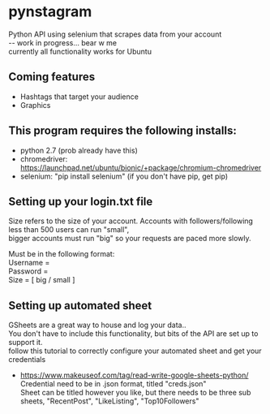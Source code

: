 # pynstagram
Python API using selenium that scrapes data from your account</br>
-- work in progress... bear w me</br>
currently all functionality works for Ubuntu</br>
## Coming features
  - Hashtags that target your audience
  - Graphics
  
## This program requires the following installs:
  - python 2.7 (prob already have this)
  - chromedriver: https://launchpad.net/ubuntu/bionic/+package/chromium-chromedriver
  - selenium: "pip install selenium" (if you don't have pip, get pip)
  
## Setting up your login.txt file
Size refers to the size of your account. Accounts with followers/following less than 500 users can run "small",</br>
bigger accounts must run "big" so your requests are paced more slowly.</br>

Must be in the following format:</br>
Username = <your username></br>
Password = <passwd></br>
Size = [ big / small ]</br>

## Setting up automated sheet
GSheets are a great way to house and log your data.. </br>
You don't have to include this functionality, but bits of the API are set up to support it.</br>
follow this tutorial to correctly configure your automated sheet and get your credentials</br>
- https://www.makeuseof.com/tag/read-write-google-sheets-python/
Credential need to be in .json format, titled "creds.json"</br>
Sheet can be titled however you like, but there needs to be three sub sheets, "RecentPost", "LikeListing", "Top10Followers"</br>
